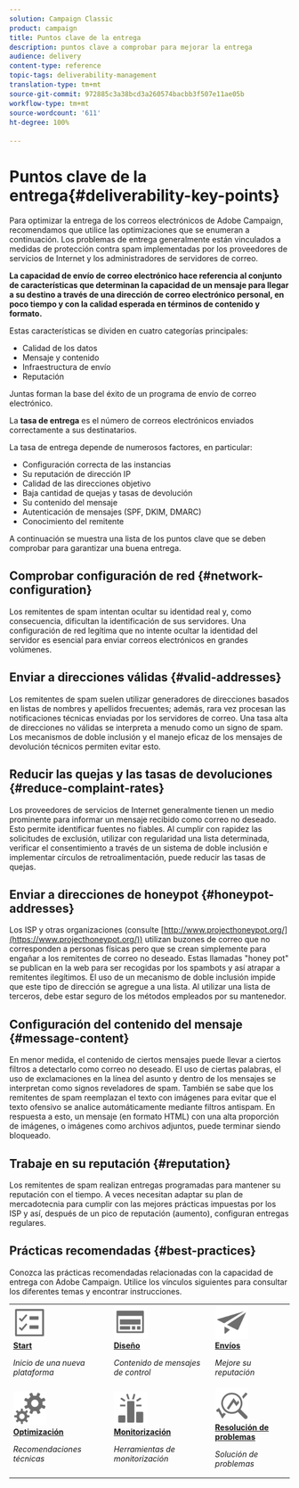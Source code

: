 ```yaml
---
solution: Campaign Classic
product: campaign
title: Puntos clave de la entrega
description: puntos clave a comprobar para mejorar la entrega
audience: delivery
content-type: reference
topic-tags: deliverability-management
translation-type: tm+mt
source-git-commit: 972885c3a38bcd3a260574bacbb3f507e11ae05b
workflow-type: tm+mt
source-wordcount: '611'
ht-degree: 100%

---
```



# Puntos clave de la entrega{#deliverability-key-points}

Para optimizar la entrega de los correos electrónicos de Adobe Campaign, recomendamos que utilice las optimizaciones que se enumeran a continuación. Los problemas de entrega generalmente están vinculados a medidas de protección contra spam implementadas por los proveedores de servicios de Internet y los administradores de servidores de correo.

**La capacidad de envío de correo electrónico hace referencia al conjunto de características que determinan la capacidad de un mensaje para llegar a su destino a través de una dirección de correo electrónico personal, en poco tiempo y con la calidad esperada en términos de contenido y formato.**

Estas características se dividen en cuatro categorías principales:
* Calidad de los datos
* Mensaje y contenido
* Infraestructura de envío
* Reputación

Juntas forman la base del éxito de un programa de envío de correo electrónico.

La **tasa de entrega** es el número de correos electrónicos enviados correctamente a sus destinatarios.

La tasa de entrega depende de numerosos factores, en particular:
* Configuración correcta de las instancias
* Su reputación de dirección IP
* Calidad de las direcciones objetivo
* Baja cantidad de quejas y tasas de devolución
* Su contenido del mensaje
* Autenticación de mensajes (SPF, DKIM, DMARC)
* Conocimiento del remitente

A continuación se muestra una lista de los puntos clave que se deben comprobar para garantizar una buena entrega.

## Comprobar configuración de red {#network-configuration}

Los remitentes de spam intentan ocultar su identidad real y, como consecuencia, dificultan la identificación de sus servidores. Una configuración de red legítima que no intente ocultar la identidad del servidor es esencial para enviar correos electrónicos en grandes volúmenes.

## Enviar a direcciones válidas {#valid-addresses}

Los remitentes de spam suelen utilizar generadores de direcciones basados en listas de nombres y apellidos frecuentes; además, rara vez procesan las notificaciones técnicas enviadas por los servidores de correo. Una tasa alta de direcciones no válidas se interpreta a menudo como un signo de spam. Los mecanismos de doble inclusión y el manejo eficaz de los mensajes de devolución técnicos permiten evitar esto.

## Reducir las quejas y las tasas de devoluciones {#reduce-complaint-rates}

Los proveedores de servicios de Internet generalmente tienen un medio prominente para informar un mensaje recibido como correo no deseado. Esto permite identificar fuentes no fiables. Al cumplir con rapidez las solicitudes de exclusión, utilizar con regularidad una lista determinada, verificar el consentimiento a través de un sistema de doble inclusión e implementar círculos de retroalimentación, puede reducir las tasas de quejas.

## Enviar a direcciones de honeypot {#honeypot-addresses}

Los ISP y otras organizaciones (consulte [http://www.projecthoneypot.org/](https://www.projecthoneypot.org/)) utilizan buzones de correo que no corresponden a personas físicas pero que se crean simplemente para engañar a los remitentes de correo no deseado. Estas llamadas &quot;honey pot&quot; se publican en la web para ser recogidas por los spambots y así atrapar a remitentes ilegítimos. El uso de un mecanismo de doble inclusión impide que este tipo de dirección se agregue a una lista. Al utilizar una lista de terceros, debe estar seguro de los métodos empleados por su mantenedor.

## Configuración del contenido del mensaje {#message-content}

En menor medida, el contenido de ciertos mensajes puede llevar a ciertos filtros a detectarlo como correo no deseado. El uso de ciertas palabras, el uso de exclamaciones en la línea del asunto y dentro de los mensajes se interpretan como signos reveladores de spam. También se sabe que los remitentes de spam reemplazan el texto con imágenes para evitar que el texto ofensivo se analice automáticamente mediante filtros antispam. En respuesta a esto, un mensaje (en formato HTML) con una alta proporción de imágenes, o imágenes como archivos adjuntos, puede terminar siendo bloqueado.

## Trabaje en su reputación {#reputation}

Los remitentes de spam realizan entregas programadas para mantener su reputación con el tiempo. A veces necesitan adaptar su plan de mercadotecnia para cumplir con las mejores prácticas impuestas por los ISP y así, después de un pico de reputación (aumento), configuran entregas regulares.

## Prácticas recomendadas {#best-practices}

Conozca las prácticas recomendadas relacionadas con la capacidad de entrega con Adobe Campaign. Utilice los vínculos siguientes para consultar los diferentes temas y encontrar instrucciones.

<table>
<tr>
  <td>
    <a href="starting-new-platform.md">
      <img alt="Start" src="assets/do-not-localize/start.svg" width="60px"/>
    </a>
    <div>
      <a href="starting-new-platform.md">
    <strong>Start</strong>
    </a>
    </div>
    <p>
    <em>Inicio de una nueva plataforma</em>
    <p>
  </td>
   <td>
    <a href="control-message-content.md">
      <img alt="Diseño" src="assets/do-not-localize/design.svg" width="60px"/>
    </a>
    <div>
      <a href="control-message-content.md">
    <strong>Diseño</strong>
    </a>
    </div>
    <p>
    <em>Contenido de mensajes de control</em>
    <p>
  </td>
  <td>
    <a href="improve-reputation.md">
      <img alt="Diseño" src="assets/do-not-localize/check.svg" width="60px"/>
    </a>
    <div>
      <a href="improve-reputation.md">
    <strong>Envíos</strong>
    </a>
    </div>
    <p>
    <em>Mejore su reputación</em>
    <p>
  </td>
</tr>
<tr>
  <td>
    <a href="technical-recommendations.md">
      <img alt="Optimización" src="assets/do-not-localize/optimize.svg" width="60px"/>
    </a>
    <div>
      <a href="technical-recommendations.md">
    <strong>Optimización</strong>
    </a>
    </div>
    <p>
    <em>Recomendaciones técnicas</em>
    <p>
  </td>
   <td>
    <a href="monitoring-deliverability.md">
      <img alt="Marque" src="assets/do-not-localize/monitor.svg" width="60px"/>
    </a>
    <div>
      <a href="monitoring-deliverability.md">
    <strong>Monitorización</strong>
    </a>
    </div>
    <p>
    <em>Herramientas de monitorización</em>
    <p>
  </td>
  <td>
    <a href="deliverability-faq.md">
      <img alt="Optimización" src="assets/do-not-localize/troubleshoot.svg" width="60px"/>
    </a>
    <div>
      <a href="deliverability-faq.md">
    <strong>Resolución de problemas</strong>
    </a>
    </div>
    <p>
    <em>Solución de problemas</em>
    <p>
  </td>
</tr>
</table>
